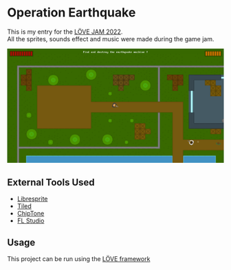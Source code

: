 # Operation Earthquake

This is my entry for the [LÖVE JAM 2022](https://itch.io/jam/love2d-jam-2022).  
All the sprites, sounds effect and music were made during the game jam.

<img src="preview.png" alt="game preview" width="800"/>

## External Tools Used
- [Libresprite](https://libresprite.github.io/#!/)
- [Tiled](https://www.mapeditor.org/)
- [ChipTone](https://sfbgames.itch.io/chiptone)
- [FL Studio](https://www.image-line.com/)

## Usage

This project can be run using the [LÖVE framework](https://love2d.org/)
